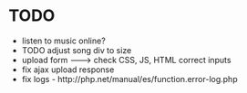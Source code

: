 # TODO
<ul>
	<li>listen to music online?</li>
	<li>TODO adjust song div to size</li>
	<li>upload form ---> check CSS, JS, HTML correct inputs</li>
	<li>fix ajax upload response</li>
	<li>fix logs - http://php.net/manual/es/function.error-log.php </li>
</ul>
